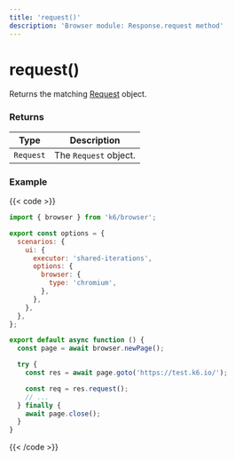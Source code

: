 ```yaml
---
title: 'request()'
description: 'Browser module: Response.request method'
---
```


# request()

Returns the matching [Request](https://grafana.com/docs/k6/<K6_VERSION>/javascript-api/k6-experimental/browser/request) object.

### Returns

| Type      | Description           |
| --------- | --------------------- |
| `Request` | The `Request` object. |

### Example

{{< code >}}

```javascript
import { browser } from 'k6/browser';

export const options = {
  scenarios: {
    ui: {
      executor: 'shared-iterations',
      options: {
        browser: {
          type: 'chromium',
        },
      },
    },
  },
};

export default async function () {
  const page = await browser.newPage();

  try {
    const res = await page.goto('https://test.k6.io/');

    const req = res.request();
    // ...
  } finally {
    await page.close();
  }
}
```

{{< /code >}}
